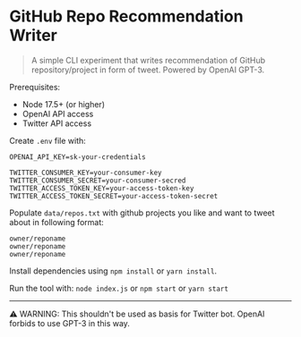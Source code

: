 # GitHub Repo Recommendation Writer

> A simple CLI experiment that writes recommendation of GitHub repository/project in form of tweet. Powered by OpenAI GPT-3.

Prerequisites:

- Node 17.5+ (or higher)
- OpenAI API access
- Twitter API access

Create `.env` file with:

```
OPENAI_API_KEY=sk-your-credentials

TWITTER_CONSUMER_KEY=your-consumer-key
TWITTER_CONSUMER_SECRET=your-consumer-secred
TWITTER_ACCESS_TOKEN_KEY=your-access-token-key
TWITTER_ACCESS_TOKEN_SECRET=your-access-token-secret
```

Populate `data/repos.txt` with github projects you like and want to tweet about in following format:

```
owner/reponame
owner/reponame
owner/reponame
```

Install dependencies using `npm install` or `yarn install`.

Run the tool with: `node index.js` or `npm start` or `yarn start`

---

⚠️ WARNING: This shouldn't be used as basis for Twitter bot. OpenAI forbids to use GPT-3 in this way.
